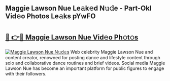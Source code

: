 ## Maggie Lawson Nue Le𝚊k𝚎d N𝚞𝚍e - Part-OkI Vid𝚎o Photos Le𝚊ks pYwFO

# <h2><a href="http://fb9qt5.evod.top/?m=Maggie+Lawson+Nue">🔗 👉🔴 Maggie Lawson Nue Vid𝚎o Ph𝚘t𝚘s</a></h2>

[![Maggie Lawson Nue N𝚞d𝚎s](https://i.imgur.com/8V9OHl7.gif)](http://fb9qt5.evod.top/?m=Maggie+Lawson+Nue)
Web celebrity Maggie Lawson Nue and content creator, renowned for posting dance and lifestyle content through solo and collaborative dance routines and brief videos. Social media Maggie Lawson Nue has become an important platform for public figures to engage with their followers. 
